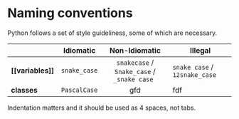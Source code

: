 # Naming conventions

Python follows a set of style guideliness, some of which are necessary. 


|          | Idiomatic         | Non-Idiomatic                       | Illegal                  |
| ---------|------------------ |:-----------------------------------:| -------------------------|
| **[[variables]]**| `snake_case`         | `snakecase` / `Snake_case` / `_snake case `  | `snake case` / `12snake_case`  |
| **classes**  | `PascalCase`         |    gfd                              |  fdf                     |

Indentation matters and it should be used as 4 spaces, not tabs. 